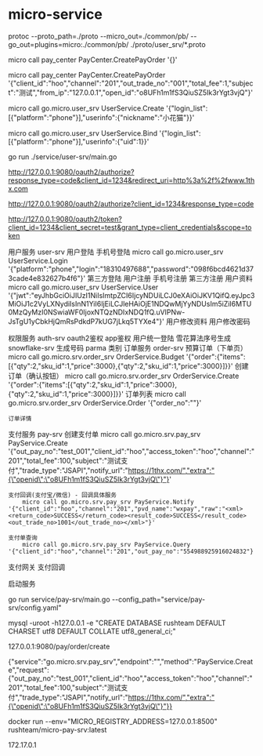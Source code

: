 # micro-service
protoc --proto_path=./proto --micro_out=./common/pb/ --go_out=plugins=micro:./common/pb/ ./proto/user_srv/*.proto

micro call pay_center PayCenter.CreatePayOrder '{}'

micro call pay_center PayCenter.CreatePayOrder '{"client_id":"hoo","channel":"201","out_trade_no":"001","total_fee":1,"subject":"测试","from_ip":"127.0.0.1","open_id":"o8UFh1m1fS3QiuSZ5Ik3rYgt3vjQ"}'

micro call go.micro.user_srv UserService.Create '{"login_list":[{"platform":"phone"}],"userinfo":{"nickname":"小花猫"}}'

micro call go.micro.user_srv UserService.Bind '{"login_list":[{"platform":"phone"}],"userinfo":{"uid":1}}'

go run ./service/user-srv/main.go

http://127.0.0.1:9080/oauth2/authorize?response_type=code&client_id=1234&redirect_uri=http%3a%2f%2fwww.1thx.com

http://127.0.0.1:9080/oauth2/authorize?client_id=1234&response_type=code

http://127.0.0.1:9080/oauth2/token?client_id=1234&client_secret=test&grant_type=client_credentials&scope=token


用户服务 user-srv
    用户登陆
        手机号登陆
            micro call go.micro.user_srv UserService.Login '{"platform":"phone","login":"18310497688","password":"098f6bcd4621d373cade4e832627b4f6"}'
        第三方登陆
    用户注册
        手机号注册
        第三方注册
    用户资料
        micro call go.micro.user_srv UserService.User '{"jwt":"eyJhbGciOiJIUzI1NiIsImtpZCI6IjcyNDUiLCJ0eXAiOiJKV1QifQ.eyJpc3MiOiJ1c2VyLXNydiIsInN1YiI6IjEiLCJleHAiOjE1NDQwMjYyNDUsIm5iZiI6MTU0MzQyMzI0NSwiaWF0IjoxNTQzNDIxNDQ1fQ.uVIPNw-JsTgU1yCbkHjQmRsPdkdP7kUG7jLkq5TYXe4"}'
    用户修改资料
    用户修改密码

权限服务 auth-srv
    oauth2鉴权
        app鉴权
        用户统一登陆
雪花算法序号生成 snowflake-srv
    生成号码
        parma 类别
订单服务 order-srv
    预算订单（下单页）
        micro call go.micro.srv.order_srv OrderService.Budget '{"order":{"items":[{"qty":2,"sku_id":1,"price":3000},{"qty":2,"sku_id":1,"price":3000}]}}'
    创建订单（确认按钮）
        micro call go.micro.srv.order_srv OrderService.Create '{"order":{"items":[{"qty":2,"sku_id":1,"price":3000},{"qty":2,"sku_id":1,"price":3000}]}}'
    订单列表
         micro call go.micro.srv.order_srv OrderService.Order '{"order_no":""}'
        
    订单详情

支付服务 pay-srv
    创建支付单
     micro call go.micro.srv.pay_srv PayService.Create '{"out_pay_no":"test_001","client_id":"hoo","access_token":"hoo","channel":"201","total_fee":100,"subject":"测试支付","trade_type":"JSAPI","notify_url":"https://1thx.com/","extra":"{\"openid\":\"o8UFh1m1fS3QiuSZ5Ik3rYgt3vjQ\"}"}'

    支付回调(支付宝/微信) - 回调具体服务
        micro call go.micro.srv.pay_srv PayService.Notify '{"client_id":"hoo","channel":"201","pvd_name":"wxpay","raw":"<xml><return_code>SUCCESS</return_code><result_code>SUCCESS</result_code><out_trade_no>1001</out_trade_no></xml>"}'
    
    支付单查询
        micro call go.micro.srv.pay_srv PayService.Query '{"client_id":"hoo","channel":"201","out_pay_no":"554988925916024832"}'

支付网关
    支付回调

启动服务

go run service/pay-srv/main.go --config_path="service/pay-srv/config.yaml"

mysql -uroot -h127.0.0.1  -e "CREATE DATABASE rushteam DEFAULT CHARSET utf8 DEFAULT COLLATE utf8_general_ci;"


127.0.0.1:9080/pay/order/create

{"service":"go.micro.srv.pay_srv","endpoint":"","method":"PayService.Create","request":{"out_pay_no":"test_001","client_id":"hoo","access_token":"hoo","channel":"201","total_fee":100,"subject":"测试支付","trade_type":"JSAPI","notify_url":"https://1thx.com/","extra":"{\"openid\":\"o8UFh1m1fS3QiuSZ5Ik3rYgt3vjQ\"}"}}


docker run --env="MICRO_REGISTRY_ADDRESS=127.0.0.1:8500" rushteam/micro-pay-srv:latest

172.17.0.1